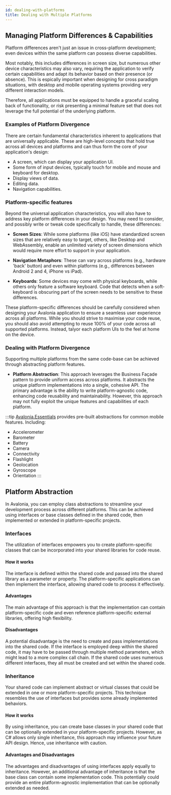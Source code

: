 ```yaml
---
id: dealing-with-platforms
title: Dealing with Multiple Platforms
---
```


## Managing Platform Differences & Capabilities

Platform differences aren't just an issue in cross-platform development; even devices within the same platform can possess diverse capabilities.

Most notably, this includes differences in screen size, but numerous other device characteristics may also vary, requiring the application to verify certain capabilities and adapt its behavior based on their presence (or absence). This is espically important when designing for cross paradigm situations, with desktop and mobile operating systems providing very different interaction models.  

Therefore, all applications must be equipped to handle a graceful scaling back of functionality, or risk presenting a minimal feature set that does not leverage the full potential of the underlying platform. 

### Examples of Platform Divergence

There are certain fundamental characteristics inherent to applications that are universally applicable. These are high-level concepts that hold true across all devices and platforms and can thus form the core of your application's design:

* A screen, which can display your application UI.
* Some form of input devices, typically touch for mobile and mouse and keyboard for desktop. 
* Display views of data.
* Editing data.
* Navigation capabilities. 

### Platform-specific features

Beyond the universal application characteristics, you will also have to address key platform differences in your design. You may need to consider, and possibly write or tweak code specifically to handle, these differences:

* **Screen Sizes**: While some platforms (like iOS) have standardized screen sizes that are relatively easy to target, others, like Desktop and WebAssembly, enable an unlimited variety of screen dimensions which would require more effort to support in your application.

* **Navigation Metaphors**: These can vary across platforms (e.g., hardware 'back' button) and even within platforms (e.g., differences between Android 2 and 4, iPhone vs iPad).

* **Keyboards**: Some devices may come with physical keyboards, while others only feature a software keyboard. Code that detects when a soft-keyboard is obscuring part of the screen needs to be sensitive to these differences.

These platform-specific differences should be carefully considered when designing your Avalonia application to ensure a seamless user experience across all platforms. While you should strive to maximise your code reuse, you should also avoid attempting to reuse 100% of your code across all supported platforms. Instead, talyor each platform UIs to the feel at home on the device. 

### Dealing with Platform Divergence

Supporting multiple platforms from the same code-base can be achieved through abstracting platform features. 

* **Platform Abstraction**: This approach leverages the Business Façade pattern to provide uniform access across platforms. It abstracts the unique platform implementations into a single, cohesive API. The primary advantage is the ability to write platform-agnostic code, enhancing code reusability and maintainability. However, this approach may not fully exploit the unique features and capabilities of each platform.

:::tip
[Avalonia.Essentials](https://github.com/AvaloniaUI/Avalonia.Essentials) provides pre-built abstractions for common mobile features. Including: 

* Accelerometer
* Barometer
* Battery
* Camera
* Connectivity
* Flashlight
* Geolocation
* Gyroscope
* Orientation
:::

## Platform Abstraction

In Avalonia, you can employ class abstractions to streamline your development process across different platforms. This can be achieved using interfaces or base classes defined in the shared code, then implemented or extended in platform-specific projects.

### Interfaces

The utilization of interfaces empowers you to create platform-specific classes that can be incorporated into your shared libraries for code reuse.

#### How it works
The interface is defined within the shared code and passed into the shared library as a parameter or property. The platform-specific applications can then implement the interface, allowing shared code to process it effectively.

#### Advantages
The main advantage of this approach is that the implementation can contain platform-specific code and even reference platform-specific external libraries, offering high flexibility.

####  Disadvantages
A potential disadvantage is the need to create and pass implementations into the shared code. If the interface is employed deep within the shared code, it may have to be passed through multiple method parameters, which might lead to a more complex call chain. If the shared code uses numerous different interfaces, they all must be created and set within the shared code.

### Inheritance
Your shared code can implement abstract or virtual classes that could be extended in one or more platform-specific projects. This technique resembles the use of interfaces but provides some already implemented behaviors.

#### How it works
By using inheritance, you can create base classes in your shared code that can be optionally extended in your platform-specific projects. However, as C# allows only single inheritance, this approach may influence your future API design. Hence, use inheritance with caution.

#### Advantages and Disadvantages
The advantages and disadvantages of using interfaces apply equally to inheritance. However, an additional advantage of inheritance is that the base class can contain some implementation code. This potentially could provide an entire platform-agnostic implementation that can be optionally extended as needed.

